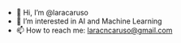 - 👋 Hi, I’m @laracaruso
- 👀 I’m interested in AI and Machine Learning 
- 📫 How to reach me: laracncaruso@gmail.com

<!---
laracaruso/laracaruso is a ✨ special ✨ repository because its `README.md` (this file) appears on your GitHub profile.
You can click the Preview link to take a look at your changes.
--->
